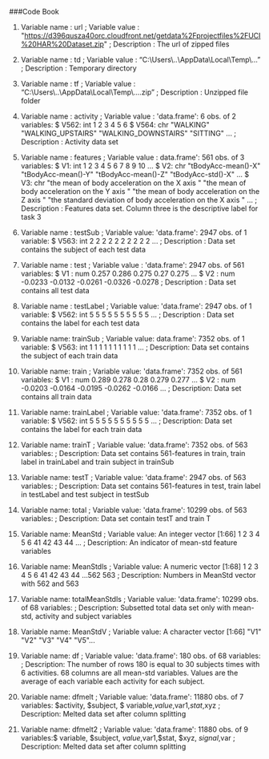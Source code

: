 ###Code Book

1. Variable name : url ;
   Variable value : "https://d396qusza40orc.cloudfront.net/getdata%2Fprojectfiles%2FUCI%20HAR%20Dataset.zip" ;
   Description : The url of zipped files

2. Variable name : td ;
   Variable value : “C:\\Users\\..\\AppData\\Local\\Temp\\...” ;
   Description : Temporary directory

3. Variable name : tf ;
   Variable value : “C:\\Users\\..\\AppData\\Local\\Temp\\....zip” ;
   Description : Unzipped file folder

4. Variable name : activity ;
   Variable value : 'data.frame':    6 obs. of 2 variables: 
$ V562: int  1 2 3 4 5 6
$ V564: chr  "WALKING" "WALKING_UPSTAIRS" "WALKING_DOWNSTAIRS" "SITTING" ... ;
   Description : Activity data set 

5. Variable name : features ;
   Variable value : data.frame':    561 obs. of  3 variables:
 $ V1: int  1 2 3 4 5 6 7 8 9 10 ...
 $ V2: chr  "tBodyAcc-mean()-X" "tBodyAcc-mean()-Y" "tBodyAcc-mean()-Z" "tBodyAcc-std()-X" ...
 $ V3: chr  "the mean of body acceleration on the X axis " "the mean of body acceleration on the Y axis " "the mean of body acceleration on the Z axis " "the standard deviation of body acceleration on the X axis " ... ;
   Description : Features data set. Column three is the descriptive label for task 3

6. Variable name : testSub ;
   Variable value: 'data.frame':   2947 obs. of  1 variable:
 $ V563: int  2 2 2 2 2 2 2 2 2 2 ... ;
   Description : Data set contains the subject of each test data

7. Variable name : test ;
   Variable value : 'data.frame':	2947 obs. of  561 variables:
 $ V1  : num  0.257 0.286 0.275 0.27 0.275 ...
 $ V2  : num  -0.0233 -0.0132 -0.0261 -0.0326 -0.0278 ;
   Description : Data set contains all test data

8. Variable name : testLabel ;
   Variable value: 'data.frame':   2947 obs. of  1 variable:
 $ V562: int  5 5 5 5 5 5 5 5 5 5 ... ;
   Description : Data set contains the label for each test data

9. Variable name: trainSub ;
   Variable value: data.frame':	7352 obs. of  1 variable:
 $ V563: int  1 1 1 1 1 1 1 1 1 1 ... ;
   Description: Data set contains the subject of each train data

10. Variable name: train ;
    Variable value: 'data.frame':	7352 obs. of  561 variables:
 $ V1  : num  0.289 0.278 0.28 0.279 0.277 ...
 $ V2  : num  -0.0203 -0.0164 -0.0195 -0.0262 -0.0166 ... ;
    Description: Data set contains all train data

11. Variable name: trainLabel ;
    Variable value: 'data.frame':   7352 obs. of  1 variable:
 $ V562: int  5 5 5 5 5 5 5 5 5 5 ... ;
    Description: Data set contains the label for each train data

12. Variable name: trainT ;
    Variable value: 'data.frame':   7352 obs. of  563 variables: ;
    Description: Data set contains 561-features in train, train label in trainLabel and train subject in trainSub 

13. Variable name: testT ;
    Variable value: 'data.frame':	2947 obs. of  563 variables: ;
    Description: Data set contains 561-features in test, train label in testLabel and test subject in testSub

14. Variable name: total ;
    Variable value: 'data.frame':   10299 obs. of  563 variables: ;
    Description: Data set contain testT and train T

15. Variable name: MeanStd ;
    Variable value: An integer vector  [1:66] 1 2 3 4 5 6 41 42 43 44 ... ;
    Description: An indicator of mean-std feature variables

16. Variable name: MeanStdls ;
    Variable value: A numeric vector [1:68] 1 2 3 4 5 6 41 42 43 44 ...562 563 ;
    Description: Numbers in MeanStd vector with 562 and 563

17. Variable name: totalMeanStdls ;
    Variable value: 'data.frame':	10299 obs. of  68 variables: ;
    Description: Subsetted total data set only with mean-std, activity and subject variables

18. Variable name: MeanStdV ;
    Variable value: A character vector [1:66] "V1" "V2" "V3" "V4" "V5"...

19. Variable name: df ;
    Variable value: 'data.frame':   180 obs. of  68 variables: ;
    Description: The number of rows 180 is equal to 30 subjects times with 6 activities. 68 columns are all mean-std variables. Values are the average of each variable each activity for each subject. 

20. Variable name: dfmelt ;
    Variable value: 'data.frame':   11880 obs. of  7 variables: $activity, $subject, $ variable,$value,$var1,$stat,$xyz ;
    Description: Melted data set after column splitting 

21. Variable name: dfmelt2 ;
    Variable value: 'data.frame':   11880 obs. of  9 variables:$ variable, $subject, $value,$var1,$stat, $xyz, $signal,$var ;
    Description: Melted data set after column splitting 


